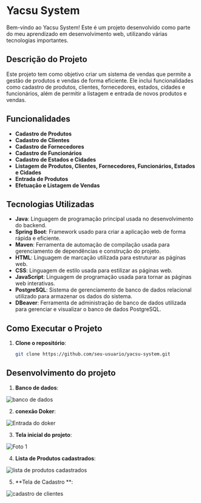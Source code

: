 # Yacsu System

Bem-vindo ao Yacsu System! Este é um projeto desenvolvido como parte do meu aprendizado em desenvolvimento web, utilizando várias tecnologias importantes. 

## Descrição do Projeto

Este projeto tem como objetivo criar um sistema de vendas que permite a gestão de produtos e vendas de forma eficiente. Ele inclui funcionalidades como cadastro de produtos, clientes, fornecedores, estados, cidades e funcionários, além de permitir a listagem e entrada de novos produtos e vendas.

## Funcionalidades

- **Cadastro de Produtos**
- **Cadastro de Clientes**
- **Cadastro de Fornecedores**
- **Cadastro de Funcionários**
- **Cadastro de Estados e Cidades**
- **Listagem de Produtos, Clientes, Fornecedores, Funcionários, Estados e Cidades**
- **Entrada de Produtos**
- **Efetuação e Listagem de Vendas**

## Tecnologias Utilizadas

- **Java**: Linguagem de programação principal usada no desenvolvimento do backend.
- **Spring Boot**: Framework usado para criar a aplicação web de forma rápida e eficiente.
- **Maven**: Ferramenta de automação de compilação usada para gerenciamento de dependências e construção do projeto.
- **HTML**: Linguagem de marcação utilizada para estruturar as páginas web.
- **CSS**: Linguagem de estilo usada para estilizar as páginas web.
- **JavaScript**: Linguagem de programação usada para tornar as páginas web interativas.
- **PostgreSQL**: Sistema de gerenciamento de banco de dados relacional utilizado para armazenar os dados do sistema.
- **DBeaver**: Ferramenta de administração de banco de dados utilizada para gerenciar e visualizar o banco de dados PostgreSQL.

## Como Executar o Projeto

1. **Clone o repositório**:
   ```bash
   git clone https://github.com/seu-usuario/yacsu-system.git

## Desenvolvimento do projeto 

1. **Banco de dados**:

![banco de dados](https://github.com/Yacsu77/Controle_de_vendas_Prototipo/assets/169161195/b997fc05-e3a4-4735-b40b-44de64e5e10b)

2. **conexão Doker**:

![Entrada do doker](https://github.com/Yacsu77/Controle_de_vendas_Prototipo/assets/169161195/887c0df8-b10d-407b-b071-66082ed92b47)

3. **Tela inicial do projeto**:

![Foto 1](https://github.com/Yacsu77/Controle_de_vendas_Prototipo/assets/169161195/f9d1a450-4be7-4858-9d04-b7f041231ee7)
   
4. **Lista de Produtos cadastrados**:

![lista de produtos cadastrados](https://github.com/Yacsu77/Controle_de_vendas_Prototipo/assets/169161195/94f47c9e-5b14-4231-922b-f5447203700e)

5. **Tela de Cadastro **:

![cadastro de clientes](https://github.com/Yacsu77/Controle_de_vendas_Prototipo/assets/169161195/9ed7c9a5-138b-4c1c-a49b-ae16700c8e14)

